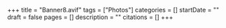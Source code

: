 +++
title = "Banner8.avif"
tags = ["Photos"]
categories = []
startDate = ""
draft = false
pages = []
description = ""
citations = []
+++
